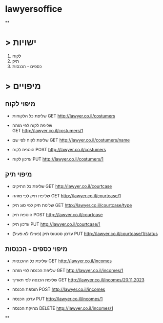 # lawyersoffice




**

# > ישויות
1. לקוח
2. תיק
3. כספים - הכנסות

# > מיפויים

## מיפוי לקוח

 -  שליפת כל הלקוחות
 GET http://lawyer.co.il/costumers     

 - שליפת לקוח לפי מזהה           
 GET http://lawyer.co.il/costumers/1  
 
 - שליפת לקוח לפי שם
 GET http://lawyer.co.il/costumers/name  
 
 -  הוספת לקוח
 POST http://lawyer.co.il/costumers  
 
 -  עדכון לקוח
 PUT http://lawyer.co.il/costumers/1

## מיפוי תיק

 -   שליפת כל התיקים
 GET http://lawyer.co.il/courtcase

 - שליפת תיק לפי מזהה
 GET http://lawyer.co.il/courtcase/1 
 
 - שליפת תיק לפי סוג תיק
 GET http://lawyer.co.il/courtcase/type 
 
 - הוספת תיק
 POST http://lawyer.co.il/courtcase 
  
 - עדכון תיק
 PUT http://lawyer.co.il/courtcase/1
  
 - עדכון סטטוס תיק (פעיל/ לא פעיל)
PUT http://lawyer.co.il/courtcase/1/status
 

## מיפוי כספים - הכנסות

 - שליפת כל ההכנסות
 GET http://lawyer.co.il/incomes
 
 - שליפת הכנסה לפי מזהה
 GET http://lawyer.co.il/incomes/1
 
 - שליפת הכנסה לפי תאריך
 GET http://lawyer.co.il/incomes/20.11.2023
 
 - הוספת הכנסה
 POST http://lawyer.co.il/incomes

 - עדכון הכנסה
  PUT http://lawyer.co.il/incomes/1

 - מחיקת הכנסה
  DELETE http://lawyer.co.il/incomes/1

 

**
